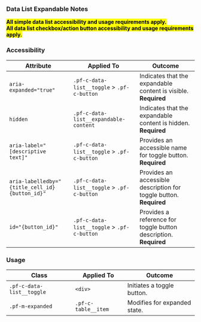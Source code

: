 ### Data List Expandable Notes

<mark>**All simple data list accessibility and usage requirements apply.**</mark>
<br>
<mark>**All data list checkbox/action button accessibility and usage requirements apply.**</mark>

### Accessibility
| Attribute | Applied To | Outcome |
| -- | -- | -- |
| `aria-expanded="true"`                          | `.pf-c-data-list__toggle` > `.pf-c-button`    | Indicates that the expandable content is visible. **Required**|
| `hidden`                                        | `.pf-c-data-list__expandable-content`         | Indicates that the expandable content is hidden. **Required**|
| `aria-label="[descriptive text]"`               | `.pf-c-data-list__toggle` > `.pf-c-button`    | Provides an accessible name for toggle button. **Required**|
| `aria-labelledby="{title_cell_id} {button_id}"` | `.pf-c-data-list__toggle` > `.pf-c-button`    | Provides an accessible description for toggle button. **Required** |
| `id="{button_id}"`                              | `.pf-c-data-list__toggle` > `.pf-c-button`    | Provides a reference for toggle button description. **Required** |

### Usage

| Class | Applied To | Outcome |
| -- | -- | -- |
| `.pf-c-data-list__toggle`         | `<div>`               | Initiates a toggle button. |
| `.pf-m-expanded`                  | `.pf-c-table__item`   | Modifies for expanded state. |
